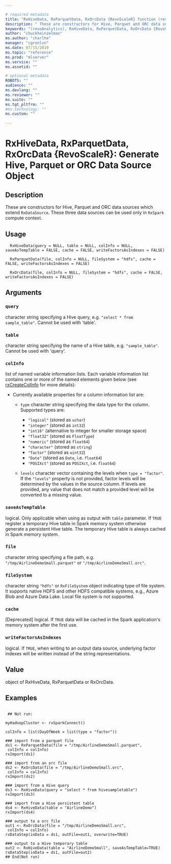 ```yaml
--- 

# required metadata 
title: "RxHiveData, RxParquetData, RxOrcData {RevoScaleR} function (revoAnalytics) | Microsoft Docs" 
description: " These are constructors for Hive, Parquet and ORC data sources which extend RxDataSource. These three data sources can be used only in RxSpark compute context. " 
keywords: "(revoAnalytics), RxHiveData, RxParquetData, RxOrcData {RevoScaleR}, RxHiveData, RxParquetData, RxOrcData" 
author: "chuckheinzelman"
ms.author: "charlhe" 
manager: "cgronlun" 
ms.date: 07/15/2019
ms.topic: "reference" 
ms.prod: "mlserver" 
ms.service: "" 
ms.assetid: "" 

# optional metadata 
ROBOTS: "" 
audience: "" 
ms.devlang: "" 
ms.reviewer: "" 
ms.suite: "" 
ms.tgt_pltfrm: "" 
#ms.technology: "" 
ms.custom: "" 

--- 
```





 # RxHiveData, RxParquetData, RxOrcData {RevoScaleR}: Generate Hive, Parquet or ORC Data Source Object 
 ## Description

These are constructors for Hive, Parquet and ORC data sources
which extend `RxDataSource`. These three data sources
can be used only in `RxSpark` compute context.


 ## Usage

```   
  RxHiveData(query = NULL, table = NULL, colInfo = NULL, saveAsTempTable = FALSE, cache = FALSE, writeFactorsAsIndexes = FALSE)

  RxParquetData(file, colInfo = NULL, fileSystem = "hdfs", cache = FALSE, writeFactorsAsIndexes = FALSE)

  RxOrcData(file, colInfo = NULL, fileSystem = "hdfs", cache = FALSE, writeFactorsAsIndexes = FALSE)

```


 ## Arguments



 ### `query`
 character string specifying a Hive query, e.g. `"select * from sample_table"`. Cannot be used with 'table'. 



 ### `table`
 character string specifying the name of a Hive table, e.g. `"sample_table"`. Cannot be used with 'query'. 



 ### `colInfo`
 list of named variable information lists. Each variable information list contains one or more of the named elements given below (see [rxCreateColInfo](rxCreateColInfo.md) for more details):  
* Currently available properties for a column information list are:  
  * `type` character string specifying the data type for the column. Supported types are:  
    *   `"logical"` (stored as `uchar`) 
    *   `"integer"` (stored as `int32`) 
    *   `"int16"` (alternative to integer for smaller storage space) 
    *   `"float32"` (stored as `FloatType`) 
    *   `"numeric"` (stored as `float64`) 
    *   `"character"` (stored as `string`) 
    *   `"factor"` (stored as `uint32`) 
    *   `"Date"` (stored as `Date`, i.e. `float64`) 
    *   `"POSIXct"` (stored as `POSIXct`, i.e. `float64`) 

  * `levels` character vector containing the levels when `type = "factor"`.  If the `"levels"` property is not provided, factor levels will be determined by the values in the source column. If levels are provided, any value that does not match a provided level will be converted to a missing value.





 ### `saveAsTempTable`
 logical. Only applicable when using as output with `table` parameter. If `TRUE` register a temporary Hive table in   Spark memory system otherwise generate a persistent Hive table. The temporary Hive table is always cached in Spark memory system. 



 ### `file`
 character string specifying a file path, e.g. `"/tmp/AirlineDemoSmall.parquet"` or `"/tmp/AirlineDemoSmall.orc"`. 



 ### `fileSystem`
 character string `"hdfs"` or `RxFileSystem` object indicating type of file system. It supports native HDFS and other HDFS compatible systems, e.g., Azure Blob and Azure Data Lake. Local file system is not supported. 



 ### `cache`
 [Deprecated] logical. If `TRUE` data will be cached in the Spark application's memory system after the first use. 



 ### `writeFactorsAsIndexes`
 logical. If `TRUE`, when writing to an output data source, underlying factor indexes will be written instead of the string representations. 




 ## Value

object of RxHiveData, RxParquetData or RxOrcData.


 ## Examples

 ```

  ## Not run:

myHadoopCluster <- rxSparkConnect()

colInfo = list(DayOfWeek = list(type = "factor"))

### import from a parquet file
ds1 <- RxParquetData(file = "/tmp/AirlineDemoSmall.parquet",
  colInfo = colInfo)
rxImport(ds1)  

### import from an orc file
ds2 <- RxOrcData(file = "/tmp/AirlineDemoSmall.orc",
  colInfo = colInfo)  
rxImport(ds2)    

### import from a Hive query
ds3 <- RxHiveData(query = "select * from hivesampletable")
rxImport(ds3)  

### import from a Hive persistent table
ds4 <- RxHiveData(table = "AirlineDemo")
rxImport(ds4)  

### output to a orc file
out1 <- RxOrcData(file = "/tmp/AirlineDemoSmall.orc",
  colInfo = colInfo)
rxDataStep(inData = ds1, outFile=out1, overwrite=TRUE)  

### output to a Hive temporary table
out2 <- RxHiveData(table = "AirlineDemoSmall", saveAsTempTable=TRUE)
rxDataStep(inData = ds1, outFile=out2)
 ## End(Not run) 
```

